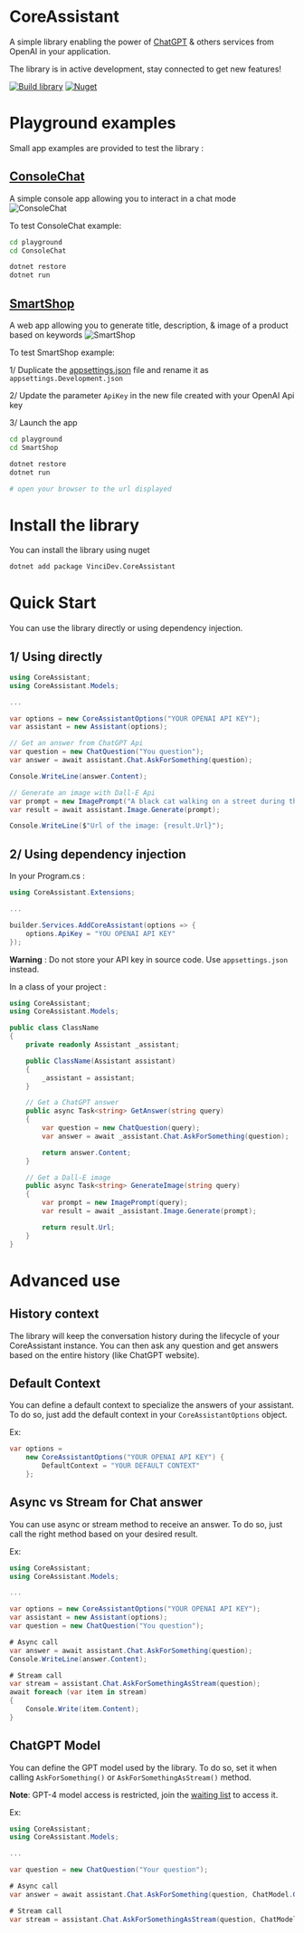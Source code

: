 # CoreAssistant 
A simple library enabling the power of [ChatGPT](https://chat.openai.com) & others services from OpenAI in your application.

The library is in active development, stay connected to get new features!

[![Build library](https://github.com/GurYN/CoreAssistant/actions/workflows/build-library.yml/badge.svg?branch=main)](https://github.com/GurYN/CoreAssistant/actions/workflows/build-library.yml) 
[![Nuget](https://img.shields.io/nuget/v/VinciDev.CoreAssistant)](https://www.nuget.org/packages/VinciDev.CoreAssistant/)


# Playground examples
Small app examples are provided to test the library :

## [ConsoleChat](playground/ConsoleChat)
A simple console app allowing you to interact in a chat mode
![ConsoleChat](documentation/_assets/ConsoleChat.png)

To test ConsoleChat example:
```bash
cd playground
cd ConsoleChat

dotnet restore
dotnet run
```

## [SmartShop](playground/SmartShop)
A web app allowing you to generate title, description, & image of a product based on keywords
![SmartShop](documentation/_assets/SmartShop.png)

To test SmartShop example:

1/ Duplicate the [appsettings.json](playground/SmartShop/appsettings.json) file and rename it as `appsettings.Development.json`

2/ Update the parameter `ApiKey` in the new file created with your OpenAI Api key

3/ Launch the app
```bash
cd playground
cd SmartShop

dotnet restore
dotnet run

# open your browser to the url displayed
```

# Install the library
You can install the library using nuget
```bash
dotnet add package VinciDev.CoreAssistant
```

# Quick Start
You can use the library directly or using dependency injection.

## 1/ Using directly
```csharp
using CoreAssistant;
using CoreAssistant.Models;

...

var options = new CoreAssistantOptions("YOUR OPENAI API KEY");
var assistant = new Assistant(options);

// Get an answer from ChatGPT Api
var question = new ChatQuestion("You question");
var answer = await assistant.Chat.AskForSomething(question);

Console.WriteLine(answer.Content);

// Generate an image with Dall-E Api
var prompt = new ImagePrompt("A black cat walking on a street during the night");
var result = await assistant.Image.Generate(prompt);

Console.WriteLine($"Url of the image: {result.Url}");
```

## 2/ Using dependency injection
In your Program.cs :

```csharp
using CoreAssistant.Extensions;

...

builder.Services.AddCoreAssistant(options => { 
    options.ApiKey = "YOU OPENAI API KEY"
});
```
__Warning__ : Do not store your API key in source code. Use `appsettings.json` instead.

In a class of your project :
```csharp
using CoreAssistant;
using CoreAssistant.Models;

public class ClassName
{
    private readonly Assistant _assistant;

    public ClassName(Assistant assistant)
    {
        _assistant = assistant;
    }

    // Get a ChatGPT answer
    public async Task<string> GetAnswer(string query)
    {
        var question = new ChatQuestion(query);
        var answer = await _assistant.Chat.AskForSomething(question);

        return answer.Content;
    }

    // Get a Dall-E image
    public async Task<string> GenerateImage(string query)
    {
        var prompt = new ImagePrompt(query);
        var result = await _assistant.Image.Generate(prompt);

        return result.Url;
    }
}
````

# Advanced use
## History context
The library will keep the conversation history during the lifecycle of your CoreAssistant instance. You can then ask any question and get answers based on the entire history (like ChatGPT website).

## Default Context
You can define a default context to specialize the answers of your assistant. To do so, just add the default context in your `CoreAssistantOptions` object. 

Ex:
```csharp
var options = 
    new CoreAssistantOptions("YOUR OPENAI API KEY") {
        DefaultContext = "YOUR DEFAULT CONTEXT"
    };
```

## Async vs Stream for Chat answer
You can use async or stream method to receive an answer. To do so, just call the right method based on your desired result.

Ex:
```csharp
using CoreAssistant;
using CoreAssistant.Models;

...

var options = new CoreAssistantOptions("YOUR OPENAI API KEY");
var assistant = new Assistant(options);
var question = new ChatQuestion("You question");

# Async call
var answer = await assistant.Chat.AskForSomething(question);
Console.WriteLine(answer.Content);

# Stream call
var stream = assistant.Chat.AskForSomethingAsStream(question);
await foreach (var item in stream)
{
    Console.Write(item.Content);
}
```

## ChatGPT Model
You can define the GPT model used by the library. To do so, set it when calling `AskForSomething()` or `AskForSomethingAsStream()` method.

__Note__: GPT-4 model access is restricted, join the [waiting list](https://openai.com/waitlist/gpt-4-api) to access it.

Ex:
```csharp
using CoreAssistant;
using CoreAssistant.Models;

...

var question = new ChatQuestion("Your question");

# Async call
var answer = await assistant.Chat.AskForSomething(question, ChatModel.GPT3_5);

# Stream call
var stream = assistant.Chat.AskForSomethingAsStream(question, ChatModel.GPT4);
```
